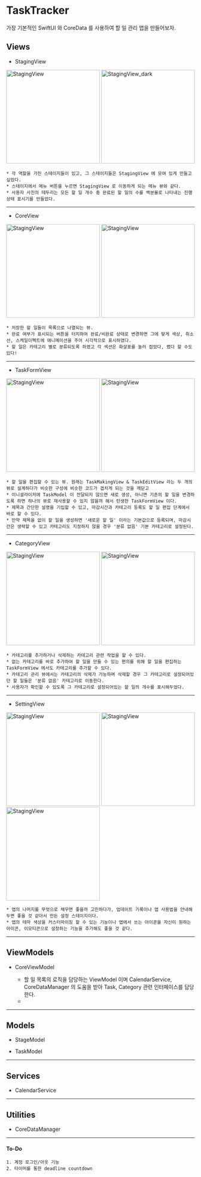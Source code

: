 #  TaskTracker
가장 기본적인 SwiftUI 와 CoreData 를 사용하여 할 일 관리 앱을 만들어보자.

## Views
* StagingView
<p>
    <img src="https://github.com/Remaked-Swain/ScreenShotRepository/blob/main/TaskTracker/StagingView.png?raw=true" alt="StagingView" width="250px">
    <img src="https://github.com/Remaked-Swain/ScreenShotRepository/blob/main/TaskTracker/StagingView_dark.png?raw=true" alt="StagingView_dark" width="250px">
</p>

    * 각 역할을 가진 스테이지들이 있고, 그 스테이지들은 StagingView 에 모여 있게 만들고 싶었다.
    * 스테이지에서 메뉴 버튼을 누르면 StagingView 로 이동하게 되는 메뉴 뷰와 같다.
    * 사용자 사진의 테두리는 모든 할 일 개수 중 완료된 할 일의 수를 백분율로 나타내는 진행상태 표시기를 만들었다.

-----------------------
* CoreView
<p>
    <img src="https://github.com/Remaked-Swain/ScreenShotRepository/blob/main/TaskTracker/CoreView.png?raw=true" alt="StagingView" width="250px">
    <img src="https://github.com/Remaked-Swain/ScreenShotRepository/blob/main/TaskTracker/CoreView_dark.png?raw=true" alt="StagingView" width="250px">
</p>

    * 저장한 할 일들이 목록으로 나열되는 뷰.
    * 완료 여부가 표시되는 버튼을 터치하여 완료/비완료 상태로 변경하면 그에 맞게 색상, 취소선, 스케일이펙트에 애니메이션을 주어 시각적으로 표시하였다.
    * 할 일은 카테고리 별로 분류되도록 하였고 각 섹션은 화살표를 눌러 접었다, 폈다 할 수도 있다!

-----------------------
* TaskFormView
<p>
    <img src="https://github.com/Remaked-Swain/ScreenShotRepository/blob/main/TaskTracker/TaskFormView.png?raw=true" alt="StagingView" width="250px">
    <img src="https://github.com/Remaked-Swain/ScreenShotRepository/blob/main/TaskTracker/TaskFormView_dark.png?raw=true" alt="StagingView" width="250px">
</p>

    * 할 일을 편집할 수 있는 뷰. 원래는 TaskMakingView & TaskEditView 라는 두 개의 뷰로 설계하다가 비슷한 구성에 비슷한 코드가 겹치게 되는 것을 깨닫고
    * 이니셜라이저에 TaskModel 이 전달되지 않으면 새로 생성, 아니면 기존의 할 일을 변경하도록 하면 하나의 뷰로 재사용할 수 있지 않을까 해서 탄생한 TaskFormView 이다.
    * 제목과 간단한 설명을 기입할 수 있고, 마감시간과 카테고리 등록도 할 일 편집 단계에서 바로 할 수 있다.
    * 만약 제목을 없이 할 일을 생성하면 '새로운 할 일' 이라는 기본값으로 등록되며, 마감시간은 생략할 수 있고 카테고리도 지정하지 않을 경우 '분류 없음' 기본 카테고리로 설정된다.

-----------------------
* CategoryView
<p>
    <img src="https://github.com/Remaked-Swain/ScreenShotRepository/blob/main/TaskTracker/CategoriesView.png?raw=true" alt="StagingView" width="250px">
    <img src="https://github.com/Remaked-Swain/ScreenShotRepository/blob/main/TaskTracker/CategoriesView_dark.png?raw=true" alt="StagingView" width="250px">
</p>

    * 카테고리를 추가하거나 삭제하는 카테고리 관련 작업을 할 수 있다.
    * 없는 카테고리를 바로 추가하여 할 일을 만들 수 있는 편의를 위해 할 일을 편집하는 TaskFormView 에서도 카테고리를 추가할 수 있다.
    * 카테고리 관리 뷰에서는 카테고리의 삭제가 가능하며 삭제할 경우 그 카테고리로 설정되어있던 할 일들은 '분류 없음' 카테고리로 이동한다.
    * 사용자가 확인할 수 있도록 그 카테고리로 설정되어있는 할 일의 개수를 표시해두었다.

-----------------------
* SettingView
<p>
    <img src="https://github.com/Remaked-Swain/ScreenShotRepository/blob/main/TaskTracker/SettingView.png?raw=true" alt="StagingView" width="250px">
    <img src="https://github.com/Remaked-Swain/ScreenShotRepository/blob/main/TaskTracker/InfoView.png?raw=true" alt="StagingView" width="250px">
    <img src="https://github.com/Remaked-Swain/ScreenShotRepository/blob/main/TaskTracker/SettingView_dark.png?raw=true" alt="StagingView" width="250px">
</p>

    * 앱의 나머지를 무엇으로 채우면 좋을까 고민하다가, 업데이트 기록이나 앱 사용법을 안내해두면 좋을 것 같아서 만든 설정 스테이지이다.
    * 앱의 테마 색상을 커스터마이징 할 수 있는 기능이나 앱에서 쓰는 아이콘을 자신이 원하는 아이콘, 이모티콘으로 설정하는 기능을 추가해도 좋을 것 같다.

-----------------------

## ViewModels
* CoreViewModel

    * 할 일 목록의 로직을 담당하는 ViewModel 이며 CalendarService, CoreDataManager 의 도움을 받아 Task, Category 관련 인터페이스를 담당한다.
    * 

-----------------------

## Models
* StageModel
> 
* TaskModel

-----------------------

## Services
* CalendarService

-----------------------

## Utilities
* CoreDataManager

-----------------------

#### To-Do
    1. 계정 로그인/아웃 기능
    2. 타이머를 통한 deadline countdown
